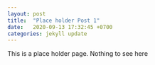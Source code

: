 ```yaml
---
layout: post
title:  "Place holder Post 1"
date:   2020-09-13 17:32:45 +0700
categories: jekyll update
---
```

This is a place  holder page. Nothing to see here